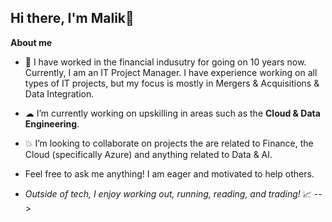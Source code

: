 ## Hi there, I'm Malik👋

__About me__

- 🏦 I have worked in the financial indusutry for going on 10 years now. Currently, I am an IT Project Manager. I have experience working on all types of IT projects, but my focus is mostly in Mergers & Acquisitions & Data Integration.
  
- ☁ I’m currently working on upskilling in areas such as the **Cloud & Data Engineering**. 
  
- 💥 I’m looking to collaborate on projects the are related to Finance, the Cloud (specifically Azure) and anything related to Data & AI. 
- Feel free to ask me anything! I am eager and motivated to help others.
- *Outside of tech, I enjoy working out, running, reading, and trading!* 📈
-->
